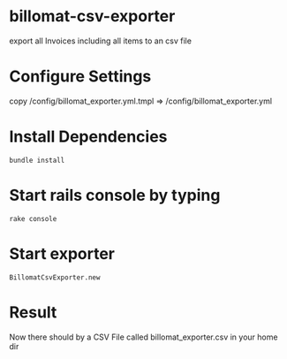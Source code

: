 # billomat-csv-exporter
export all Invoices including all items to an csv file

# Configure Settings

copy /config/billomat_exporter.yml.tmpl => /config/billomat_exporter.yml

# Install Dependencies

`bundle install`

# Start rails console by typing

`rake console`

# Start exporter

`BillomatCsvExporter.new`


# Result

Now there should by a CSV File called billomat_exporter.csv in your home dir

